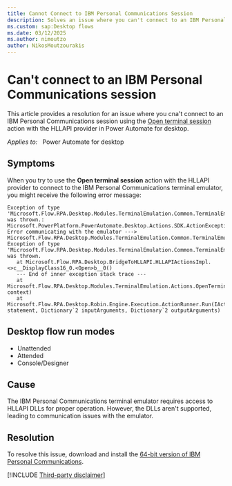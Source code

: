 ```yaml
---
title: Cannot Connect to IBM Personal Communications Session
description: Solves an issue where you can't connect to an IBM Personal Communications session using the Open terminal session action with the HLLAPI provider.
ms.custom: sap:Desktop flows
ms.date: 03/12/2025
ms.author: nimoutzo 
author: NikosMoutzourakis
---
```

# Can't connect to an IBM Personal Communications session

This article provides a resolution for an issue where you cna't connect to an IBM Personal Communications session using the [Open terminal session](/power-automate/desktop-flows/actions-reference/terminalemulation) action with the HLLAPI provider in Power Automate for desktop.

_Applies to:_ &nbsp; Power Automate for desktop

## Symptoms

When you try to use the **Open terminal session** action with the HLLAPI provider to connect to the IBM Personal Communications terminal emulator, you might receive the following error message:

```output
Exception of type 'Microsoft.Flow.RPA.Desktop.Modules.TerminalEmulation.Common.TerminalEmulationActionException' was thrown.: Microsoft.PowerPlatform.PowerAutomate.Desktop.Actions.SDK.ActionException: Error communicating with the emulator ---> Microsoft.Flow.RPA.Desktop.Modules.TerminalEmulation.Common.TerminalEmulationActionException: Exception of type 'Microsoft.Flow.RPA.Desktop.Modules.TerminalEmulation.Common.TerminalEmulationActionException' was thrown.
   at Microsoft.Flow.RPA.Desktop.BridgeToHLLAPI.HLLAPIActionsImpl.<>c__DisplayClass16_0.<Open>b__0()
   --- End of inner exception stack trace ---
   at Microsoft.Flow.RPA.Desktop.Modules.TerminalEmulation.Actions.OpenTerminalSession.Execute(ActionContext context)
   at Microsoft.Flow.RPA.Desktop.Robin.Engine.Execution.ActionRunner.Run(IActionStatement statement, Dictionary`2 inputArguments, Dictionary`2 outputArguments)
```

## Desktop flow run modes

- Unattended
- Attended
- Console/Designer

## Cause

The IBM Personal Communications terminal emulator requires access to HLLAPI DLLs for proper operation. However, the DLLs aren't supported, leading to communication issues with the emulator.

## Resolution

To resolve this issue, download and install the [64-bit version of IBM Personal Communications](https://www.ibm.com/docs/en/personal-communications).

[!INCLUDE [Third-party disclaimer](../../../includes/third-party-disclaimer.md)]
